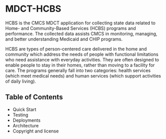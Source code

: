 # MDCT-HCBS

<!-- [![CodeQL]()]()
[![Maintainability]()]()
[![Test Coverage]()]() -->

HCBS is the CMCS MDCT application for collecting state data related to Home- and Community-Based Services (HCBS) programs and performance. The collected data assists CMCS in monitoring, managing, and better understanding Medicaid and CHIP programs.

HCBS are types of person-centered care delivered in the home and community which address the needs of people with functional limitations who need assistance with everyday activities. They are often designed to enable people to stay in their homes, rather than moving to a facility for care. The programs generally fall into two categories: health services (which meet medical needs) and human services (which support activities of daily living).

## Table of Contents

- Quick Start
- Testing
- Deployments
- Architecture
- Copyright and license